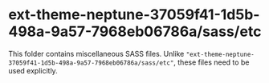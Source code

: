 # ext-theme-neptune-37059f41-1d5b-498a-9a57-7968eb06786a/sass/etc

This folder contains miscellaneous SASS files. Unlike `"ext-theme-neptune-37059f41-1d5b-498a-9a57-7968eb06786a/sass/etc"`, these files
need to be used explicitly.
